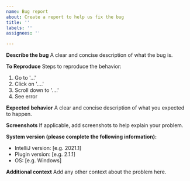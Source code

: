 ```yaml
---
name: Bug report
about: Create a report to help us fix the bug
title: ''
labels: ''
assignees: ''

---
```


**Describe the bug**
A clear and concise description of what the bug is.

**To Reproduce**
Steps to reproduce the behavior:
1. Go to '...'
2. Click on '....'
3. Scroll down to '....'
4. See error

**Expected behavior**
A clear and concise description of what you expected to happen.

**Screenshots**
If applicable, add screenshots to help explain your problem.

**System version (please complete the following information):**
 - IntelliJ version: [e.g. 2021.1]
 - Plugin version: [e.g. 2.1.1]
 - OS: [e.g. Windows]

**Additional context**
Add any other context about the problem here.
